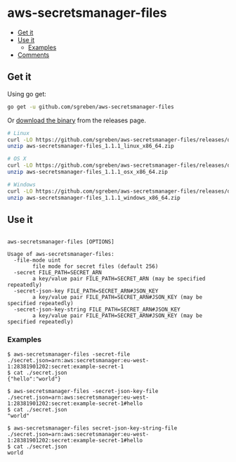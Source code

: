 # aws-secretsmanager-files

<!-- TOC -->

- [Get it](#get-it)
- [Use it](#use-it)
  - [Examples](#examples)
- [Comments](#comments)

<!-- /TOC -->

## Get it

Using go get:

```bash
go get -u github.com/sgreben/aws-secretsmanager-files
```

Or [download the binary](https://github.com/sgreben/aws-secretsmanager-files/releases/latest) from the releases page.

```bash
# Linux
curl -LO https://github.com/sgreben/aws-secretsmanager-files/releases/download/1.1.1/aws-secretsmanager-files_1.1.1_linux_x86_64.zip
unzip aws-secretsmanager-files_1.1.1_linux_x86_64.zip

# OS X
curl -LO https://github.com/sgreben/aws-secretsmanager-files/releases/download/1.1.1/aws-secretsmanager-files_1.1.1_osx_x86_64.zip
unzip aws-secretsmanager-files_1.1.1_osx_x86_64.zip

# Windows
curl -LO https://github.com/sgreben/aws-secretsmanager-files/releases/download/1.1.1/aws-secretsmanager-files_1.1.1_windows_x86_64.zip
unzip aws-secretsmanager-files_1.1.1_windows_x86_64.zip
```

## Use it

```text

aws-secretsmanager-files [OPTIONS]

Usage of aws-secretsmanager-files:
  -file-mode uint
    	file mode for secret files (default 256)
  -secret FILE_PATH=SECRET_ARN
    	a key/value pair FILE_PATH=SECRET_ARN (may be specified repeatedly)
  -secret-json-key FILE_PATH=SECRET_ARN#JSON_KEY
    	a key/value pair FILE_PATH=SECRET_ARN#JSON_KEY (may be specified repeatedly)
  -secret-json-key-string FILE_PATH=SECRET_ARN#JSON_KEY
    	a key/value pair FILE_PATH=SECRET_ARN#JSON_KEY (may be specified repeatedly)
```

### Examples

```shell
$ aws-secretsmanager-files -secret-file ./secret.json=arn:aws:secretsmanager:eu-west-1:28381901202:secret:example-secret-1
$ cat ./secret.json
{"hello":"world"}

$ aws-secretsmanager-files -secret-json-key-file ./secret.json=arn:aws:secretsmanager:eu-west-1:28381901202:secret:example-secret-1#hello
$ cat ./secret.json
"world"

$ aws-secretsmanager-files secret-json-key-string-file ./secret.json=arn:aws:secretsmanager:eu-west-1:28381901202:secret:example-secret-1#hello
$ cat ./secret.json
world
```
